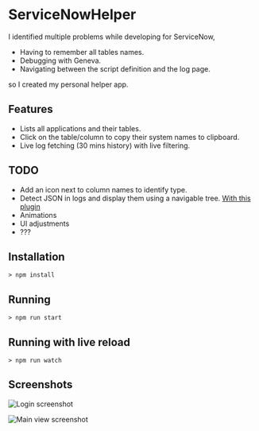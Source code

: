# ServiceNowHelper

I identified multiple problems while developing for ServiceNow,

- Having to remember all tables names.
- Debugging with Geneva.
- Navigating between the script definition and the log page.

so I created my personal helper app.

## Features

- Lists all applications and their tables.
- Click on the table/column to copy their system names to clipboard.
- Live log fetching (30 mins history) with live filtering.

## TODO

- Add an icon next to column names to identify type.
- Detect JSON in logs and display them using a navigable tree. [With this plugin](https://github.com/mohsen1/json-formatter)
- Animations
- UI adjustments
- ???

## Installation

```
> npm install
```

## Running

```
> npm run start
```

## Running with live reload

```
> npm run watch
```
## Screenshots

![Login screenshot](http://i.imgur.com/sPA4uHO.png)

![Main view screenshot](http://i.imgur.com/RlaVr4x.png)
